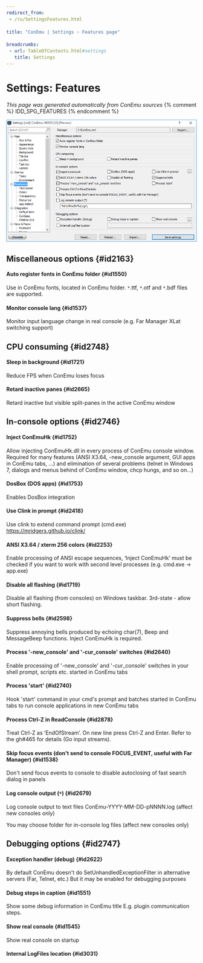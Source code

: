 ```yaml
---
redirect_from:
 - /ru/SettingsFeatures.html

title: "ConEmu | Settings › Features page"

breadcrumbs:
 - url: TableOfContents.html#settings
   title: Settings
---
```


# Settings: Features

*This page was generated automatically from ConEmu sources*
{% comment %} IDD_SPG_FEATURES {% endcomment %}

![ConEmu Settings: Features](/img/Settings-Features.png)



## Miscellaneous options  {#id2163}

#### Auto register fonts in ConEmu folder  {#id1550}
Use in ConEmu fonts, located in ConEmu folder. `*`.ttf, `*`.otf and `*`.bdf files are supported.

#### Monitor console lang  {#id1537}
Monitor input language change in real console (e.g. Far Manager XLat switching support)



## CPU consuming  {#id2748}

#### Sleep in background  {#id1721}
Reduce FPS when ConEmu loses focus

#### Retard inactive panes  {#id2665}
Retard inactive but visible split-panes in the active ConEmu window



## In-console options  {#id2746}

#### Inject ConEmuHk  {#id1752}
Allow injecting ConEmuHk.dll in every process of ConEmu console window. Required for many features (ANSI X3.64, -new_console argument, GUI apps in ConEmu tabs, ...) and elimination of several problems (telnet in Windows 7, dialogs and menus behind of ConEmu window, chcp hungs, and so on...)

#### DosBox (DOS apps)  {#id1753}
Enables DosBox integration

#### Use Clink in prompt  {#id2418}
Use clink to extend command prompt (cmd.exe) https://mridgers.github.io/clink/

#### ANSI X3.64 / xterm 256 colors  {#id2253}
Enable processing of ANSI escape sequences, ‘Inject ConEmuHk’ must be checked if you want to work with second level processes (e.g. cmd.exe -> app.exe)

#### Disable all flashing  {#id1719}
Disable all flashing (from consoles) on Windows taskbar. 3rd-state - allow short flashing.

#### Suppress bells  {#id2598}
Suppress annoying bells produced by echoing char(7), Beep and MessageBeep functions. Inject ConEmuHk is required.

#### Process '-new_console' and '-cur_console' switches  {#id2640}
Enable processing of '-new_console' and '-cur_console' switches in your shell prompt, scripts etc. started in ConEmu tabs

#### Process 'start'  {#id2740}
Hook 'start' command in your cmd's prompt and batches started in ConEmu tabs to run console applications in new ConEmu tabs

#### Process Ctrl-Z in ReadConsole  {#id2878}
Treat Ctrl-Z as ‘EndOfStream’. On new line press Ctrl-Z and Enter. Refer to the gh#465 for details (Go input streams).

#### Skip focus events (don't send to console FOCUS_EVENT, useful with Far Manager)  {#id1538}
Don't send focus events to console to disable autoclosing of fast search dialog in panels

#### Log console output (`*`)  {#id2679}
Log console output to text files ConEmu-YYYY-MM-DD-pNNNN.log (affect new consoles only)

You may choose folder for in-console log files (affect new consoles only)



## Debugging options  {#id2747}

#### Exception handler (debug)  {#id2622}
By default ConEmu doesn't do SetUnhandledExceptionFilter in alternative servers (Far, Telnet, etc.) But it may be enabled for debugging purposes

#### Debug steps in caption  {#id1551}
Show some debug information in ConEmu title E.g. plugin communication steps.

#### Show real console  {#id1545}
Show real console on startup

#### Internal LogFiles location  {#id3031}






